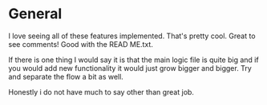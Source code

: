 # General

I love seeing all of these features implemented. That's pretty cool.
Great to see comments!
Good with the READ ME.txt.

If there is one thing I would say it is that the main logic file is quite big
and if you would add new functionality it would just grow bigger and bigger.
Try and separate the flow a bit as well.

Honestly i do not have much to say other than great job.
